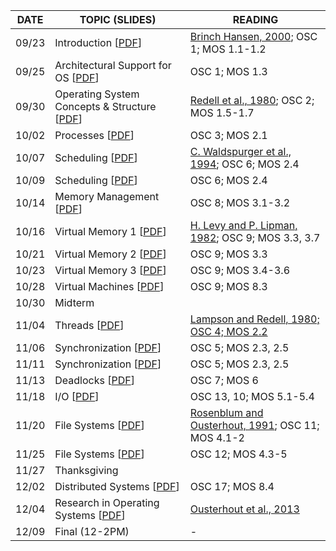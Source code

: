 | DATE | TOPIC (SLIDES) | READING |
| --- | --- | --- |
| 09/23 | Introduction [[PDF](https://github.com/yuanhui-yang/EECS343/raw/master/Lecture/01-Introduction.pdf)] | [Brinch Hansen, 2000](); OSC 1; MOS 1.1-1.2 |
| 09/25 | Architectural Support for OS [[PDF](https://github.com/yuanhui-yang/EECS343/raw/master/Lecture/02-Architecture.pdf)] | OSC 1; MOS 1.3 |
| 09/30	| Operating System Concepts & Structure [[PDF](https://github.com/yuanhui-yang/EECS343/raw/master/Lecture/03-OSStructure.pdf)]	| [Redell et al., 1980](); OSC 2; MOS 1.5-1.7 |
| 10/02	| Processes [[PDF](https://github.com/yuanhui-yang/EECS343/raw/master/Lecture/04-Processes.pdf)]	| OSC 3; MOS 2.1 |
| 10/07	| Scheduling [[PDF](https://github.com/yuanhui-yang/EECS343/raw/master/Lecture/05-Scheduling-1.pdf)] | [C. Waldspurger et al., 1994](); OSC 6; MOS 2.4 |
| 10/09	| Scheduling [[PDF](https://github.com/yuanhui-yang/EECS343/raw/master/Lecture/06-Scheduling-2.pdf)] | OSC 6; MOS 2.4 |
| 10/14	| Memory Management [[PDF](https://github.com/yuanhui-yang/EECS343/raw/master/Lecture/07-MemMgmt.pdf)]	| OSC 8; MOS 3.1-3.2 |
| 10/16	| Virtual Memory 1 [[PDF](https://github.com/yuanhui-yang/EECS343/raw/master/Lecture/08-VirtualMem-1.pdf)]	| [H. Levy and P. Lipman, 1982](); OSC 9; MOS 3.3, 3.7 |
| 10/21	| Virtual Memory 2 [[PDF](https://github.com/yuanhui-yang/EECS343/raw/master/Lecture/09-VirtualMem-2.pdf)]	| OSC 9; MOS 3.3 |
| 10/23	| Virtual Memory 3 [[PDF](https://github.com/yuanhui-yang/EECS343/raw/master/Lecture/10-VirtualMem-3.pdf)]	| OSC 9; MOS 3.4-3.6 |
| 10/28	| Virtual Machines [[PDF](https://github.com/yuanhui-yang/EECS343/raw/master/Lecture/11-VMM.pdf)]	| OSC 9; MOS 8.3 |
| 10/30	| Midterm	| |
| 11/04	| Threads [[PDF](https://github.com/yuanhui-yang/EECS343/raw/master/Lecture/12-Threads.pdf)]	| [Lampson and Redell, 1980; OSC 4; MOS 2.2]() |
| 11/06	| Synchronization [[PDF](https://github.com/yuanhui-yang/EECS343/raw/master/Lecture/13-Synchronization-1.pdf)]	| OSC 5; MOS 2.3, 2.5 |
| 11/11	| Synchronization [[PDF](https://github.com/yuanhui-yang/EECS343/raw/master/Lecture/14-Synchronization-2.pdf)]	| OSC 5; MOS 2.3, 2.5 |
| 11/13	| Deadlocks [[PDF](https://github.com/yuanhui-yang/EECS343/raw/master/Lecture/15-Deadlock.pdf)]	| OSC 7; MOS 6 |
| 11/18	| I/O [[PDF](https://github.com/yuanhui-yang/EECS343/raw/master/Lecture/16-IO.pdf)]	| OSC 13, 10; MOS 5.1-5.4 |
| 11/20	| File Systems [[PDF](https://github.com/yuanhui-yang/EECS343/raw/master/Lecture/17-FSystems.pdf)]	| [Rosenblum and Ousterhout, 1991](); OSC 11; MOS 4.1-2 |
| 11/25	| File Systems [[PDF](https://github.com/yuanhui-yang/EECS343/raw/master/Lecture/18-FSMgmt.pdf)]	| OSC 12; MOS 4.3-5 |
| 11/27	| Thanksgiving | | 
| 12/02	| Distributed Systems [[PDF](https://github.com/yuanhui-yang/EECS343/raw/master/Lecture/19-DistSystems.pdf)]	| OSC 17; MOS 8.4 |
| 12/04	| Research in Operating Systems [[PDF](https://github.com/yuanhui-yang/EECS343/raw/master/Lecture/20-Research.pdf)]	| [Ousterhout et al., 2013]() |
| 12/09	| Final (12-2PM) | - | 

